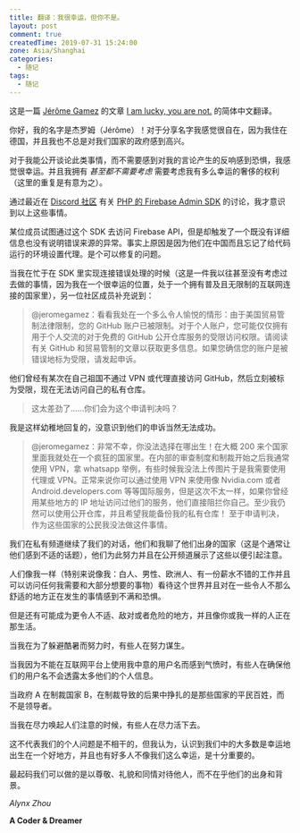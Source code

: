 ```yaml
---
title: 翻译：我很幸运，但你不是。
layout: post
comment: true
createdTime: 2019-07-31 15:24:00
zone: Asia/Shanghai
categories:
  - 随记
tags:
  - 随记
---
```

这是一篇 [Jérôme Gamez](https://dev.to/jeromegamez) 的文章 [I am lucky, you are not.](https://dev.to/jeromegamez/i-am-lucky-you-are-not-2eco) 的简体中文翻译。

<!--more-->

你好，我的名字是杰罗姆（Jérôme）！对于分享名字我感觉很自在，因为我住在德国，并且我也不总是对我们国家的政府感到高兴。

对于我能公开谈论此类事情，而不需要感到对我的言论产生的反响感到恐惧，我感觉很幸运。并且我拥有 *甚至都不需要考虑* 需要考虑我有多么幸运的奢侈的权利（这里的重复是有意为之）。

通过最近在 [Discord 社区](https://discord.gg/nbgVfty) 有关 [PHP 的 Firebase Admin SDK](https://github.com/kreait/firebase-php) 的讨论，我才意识到以上这些事情。

某位成员试图通过这个 SDK 去访问 Firebase API，但是却触发了一个既没有详细信息也没有说明错误来源的异常。事实上原因是因为他们在中国而且忘记了给代码运行的环境设置代理。是个可以修复的问题。

当我在忙于在 SDK 里实现连接错误处理的时候（这是一件我以往甚至没有考虑过去做的事情，因为我在一个很幸运的位置，处于一个拥有普及且无限制的互联网连接的国家里），另一位社区成员补充说到：

> @jeromegamez：看看我处在一个多么令人愉悦的情形：由于美国贸易管制法律限制，您的 GitHub 账户已被限制。对于个人账户，您可能仅仅拥有用于个人交流的对于免费的 GitHub 公开仓库服务的受限访问权限。请阅读有关 GitHub 和贸易管制的文章以获取更多信息。如果您确信您的账户是被错误地标为受限，请发起申诉。

他们曾经有某次在自己祖国不通过 VPN 或代理直接访问 GitHub，然后立刻被标为受限，现在无法访问自己的私有仓库。

> 这太差劲了……你们会为这个申请判决吗？

我是这样幼稚地回复的，没意识到他们的申诉当然无法成功。

> @jeromegamez：非常不幸，你没法选择在哪出生！在大概 200 来个国家里面我就处在一个疯狂的国家里。在内部的审查制度和制裁开始之后我通常使用 VPN，拿 whatsapp 举例，有些时候我没法上传图片于是我需要使用代理或 VPN。正常来说你可以通过使用 VPN 来使用像 Nvidia.com 或者 Android.developers.com 等等国际服务，但是这次不太一样，如果你曾经用某些地方的 IP 地址访问过他们的服务，他们直接阻拦你自己。至少我仍然可以使用公开仓库，并且希望我能备份我的私有仓库！
> 至于申请判决，作为这些国家的公民我没法做这件事情。

我们在私有频道继续了我们的对话，他们和我聊了他们出身的国家（这是个通常让他们感到不适的话题），他们为此努力并且在公开频道展示了这些以便引起注意。

人们像我一样（特别来说像我：白人、男性、欧洲人、有一份薪水不错的工作并且可以访问任何我需要和大部分想要的事物）看待这个世界并且对在一些令人不那么舒适的地方正在发生的事情感到不满和恐惧。

但是还有可能成为更令人不适、敌对或者危险的地方，并且像你或我一样的人正在那生活。

当我在为了躲避酷暑而努力时，有些人在努力谋生。

当我因为不能在互联网平台上使用我中意的用户名而感到气愤时，有些人在确保他们的用户名不会透露太多他们的个人信息。

当政府 A 在制裁国家 B，在制裁导致的后果中挣扎的是那些国家的平民百姓，而不是领导者。

当我在尽力唤起人们注意的时候，有些人在尽力活下去。

这不代表我们的个人问题是不相干的，但我认为，认识到我们中的大多数是幸运地出生在一个好地方，并且也有好多人不像我们这么幸运，是十分重要的。

最起码我们可以做的是以尊敬、礼貌和同情对待他人，而不在乎他们的出身和背景。

*Alynx Zhou*

**A Coder & Dreamer**
